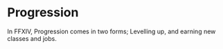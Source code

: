 # Progression

In FFXIV, Progression comes in two forms; Levelling up, and earning new classes and jobs.
